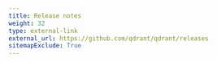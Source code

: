 ```yaml
---
title: Release notes
weight: 32
type: external-link
external_url: https://github.com/qdrant/qdrant/releases
sitemapExclude: True
---
```



